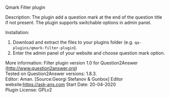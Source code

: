 Qmark Filter plugin


Description:
The plugin add a question mark at the end of the question title if not present.
The plugin supports switchable options in admin panel.

Installation:
1. Download and extract the files to your plugins folder (e.g. `qa-plugins/qmark-filter-plugin`).
2. Enter the admin panel of your website and choose question mark option.


More information:
Filter plugin version 1.0 for Question2Answer (http://www.question2answer.org)  
Tested on Question2Answer versions: 1.8.3.  
Editor: Aman. [Source:Georgi Stefanov & Gunbox] 
Editor website:https://ask-ans.com
Start Date: 20-04-2020  
Plugin License: GPLv2





